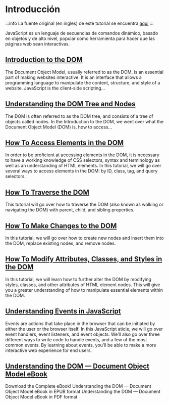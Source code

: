 # Introducción

:::info
La fuente original (en ingles) de este tutorial se encuentra [aquí](https://www.digitalocean.com/community/tutorial-series/understanding-the-dom-document-object-model)
:::

JavaScript es un lenguaje de secuencias de comandos dinámico, basado en objetos y de alto nivel, popular como herramienta para hacer que las páginas web sean interactivas.


## [Introduction to the DOM](./introduction-to-the-dom)

The Document Object Model, usually referred to as the DOM, is an essential part of making websites interactive. It is an interface that allows a programming language to manipulate the content, structure, and style of a website. JavaScript is the client-side scripting…


## [Understanding the DOM Tree and Nodes](./understanding-the-dom-tree-and-nodes)

The DOM is often referred to as the DOM tree, and consists of a tree of objects called nodes. In the Introduction to the DOM, we went over what the Document Object Model (DOM) is, how to access…


## [How To Access Elements in the DOM](./how-to-access-elements-in-the-dom)

In order to be proficient at accessing elements in the DOM, it is necessary to have a working knowledge of CSS selectors, syntax and terminology as well as an understanding of HTML elements. In this tutorial, we will go over several ways to access elements in the DOM: by ID, class, tag, and query selectors.


## [How To Traverse the DOM](./how-to-traverse-the-dom)

This tutorial will go over how to traverse the DOM (also known as walking or navigating the DOM) with parent, child, and sibling properties.


## [How To Make Changes to the DOM](./how-to-make-changes-to-the-dom)

In this tutorial, we will go over how to create new nodes and insert them into the DOM, replace existing nodes, and remove nodes.


## [How To Modify Attributes, Classes, and Styles in the DOM](./how-to-modify-attributes-classes-and-styles-in-the-dom)

In this tutorial, we will learn how to further alter the DOM by modifying styles, classes, and other attributes of HTML element nodes. This will give you a greater understanding of how to manipulate essential elements within the DOM.


## [Understanding Events in JavaScript](./understanding-events-in-javascript)

Events are actions that take place in the browser that can be initiated by either the user or the browser itself. In this JavaScript aticle, we will go over event handlers, event listeners, and event objects. We’ll also go over three different ways to write code to handle events, and a few of the most common events. By learning about events, you’ll be able to make a more interactive web experience for end users.

## [Understanding the DOM — Document Object Model eBook](./understanding-the-dom-document-object-model-ebook)

Download the Complete eBook! Understanding the DOM — Document Object Model eBook in EPUB format Understanding the DOM — Document Object Model eBook in PDF format

